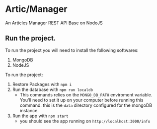 # Artic/Manager
An Articles Manager REST API Base on NodeJS

## Run the project.

To run the project you will need to install the following softwares:
1. MongoDB
2. NodeJS

To run the project:
1. Restore Packages with  `npm i`
2. Run the database with `npm run localdb`
    * This commands relies on the ``MONGO_DB_PATH`` enviroment variable. You'll need to set it up on your computer before running this command. this is the `data` directory configured for the mongoDB instance.
3. Run the app with `npm start`
    * you should see the app running on ``http://localhost:3000/info``